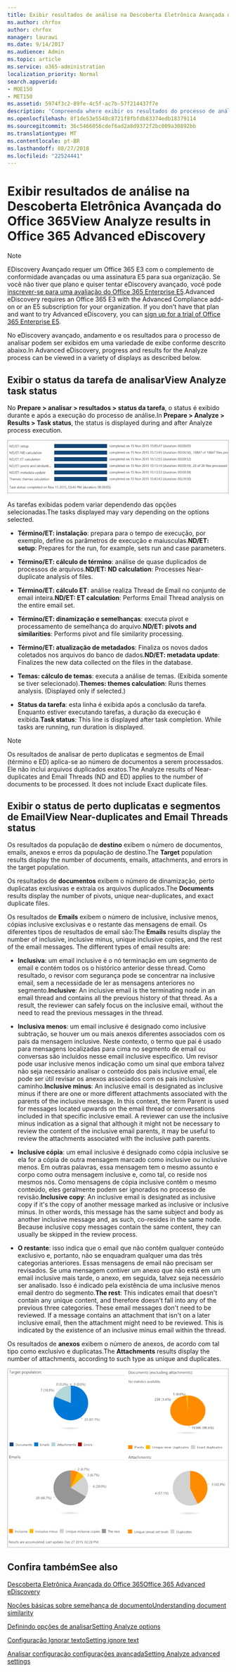 ```yaml
---
title: Exibir resultados de análise na Descoberta Eletrônica Avançada do Office 365
ms.author: chrfox
author: chrfox
manager: laurawi
ms.date: 9/14/2017
ms.audience: Admin
ms.topic: article
ms.service: o365-administration
localization_priority: Normal
search.appverid:
- MOE150
- MET150
ms.assetid: 5974f3c2-89fe-4c5f-ac7b-57f214437f7e
description: 'Compreenda where exibir os resultados do processo de análise no eDiscovery avançadas do Office 365, incluindo definições das opções de tipo de exibição de tarefa.  '
ms.openlocfilehash: 8f1de53e5548c8721f8fbfdb83374edb18379114
ms.sourcegitcommit: 36c5466056cdef6ad2a8d9372f2bc009a30892bb
ms.translationtype: MT
ms.contentlocale: pt-BR
ms.lasthandoff: 08/27/2018
ms.locfileid: "22524441"
---
```

# <a name="view-analyze-results-in-office-365-advanced-ediscovery"></a><span data-ttu-id="1285a-103">Exibir resultados de análise na Descoberta Eletrônica Avançada do Office 365</span><span class="sxs-lookup"><span data-stu-id="1285a-103">View Analyze results in Office 365 Advanced eDiscovery</span></span>

> [!NOTE]
> <span data-ttu-id="1285a-p101">EDiscovery Avançado requer um Office 365 E3 com o complemento de conformidade avançadas ou uma assinatura E5 para sua organização. Se você não tiver que plano e quiser tentar eDiscovery avançado, você pode [inscrever-se para uma avaliação do Office 365 Enterprise E5](https://go.microsoft.com/fwlink/p/?LinkID=698279).</span><span class="sxs-lookup"><span data-stu-id="1285a-p101">Advanced eDiscovery requires an Office 365 E3 with the Advanced Compliance add-on or an E5 subscription for your organization. If you don't have that plan and want to try Advanced eDiscovery, you can [sign up for a trial of Office 365 Enterprise E5](https://go.microsoft.com/fwlink/p/?LinkID=698279).</span></span> 
  
<span data-ttu-id="1285a-106">No eDiscovery avançado, andamento e os resultados para o processo de analisar podem ser exibidos em uma variedade de exibe conforme descrito abaixo.</span><span class="sxs-lookup"><span data-stu-id="1285a-106">In Advanced eDiscovery, progress and results for the Analyze process can be viewed in a variety of displays as described below.</span></span>
  
## <a name="view-analyze-task-status"></a><span data-ttu-id="1285a-107">Exibir o status da tarefa de analisar</span><span class="sxs-lookup"><span data-stu-id="1285a-107">View Analyze task status</span></span>

<span data-ttu-id="1285a-108">No **Prepare \> analisar \> resultados \> status da tarefa**, o status é exibido durante e após a execução do processo de análise.</span><span class="sxs-lookup"><span data-stu-id="1285a-108">In **Prepare \> Analyze \> Results \> Task status**, the status is displayed during and after Analyze process execution.</span></span> 
  
![Status de tarefa de análise](media/d0372978-ce08-4f4e-a1fc-aa918ae44364.png)
  
<span data-ttu-id="1285a-110">As tarefas exibidas podem variar dependendo das opções selecionadas.</span><span class="sxs-lookup"><span data-stu-id="1285a-110">The tasks displayed may vary depending on the options selected.</span></span> 
  
- <span data-ttu-id="1285a-111">**Término/ET: instalação**: prepara para o tempo de execução, por exemplo, define os parâmetros de execução e maiusculas.</span><span class="sxs-lookup"><span data-stu-id="1285a-111">**ND/ET: setup**: Prepares for the run, for example, sets run and case parameters.</span></span>
    
- <span data-ttu-id="1285a-112">**Término/ET: cálculo de término**: análise de quase duplicados de processos de arquivos.</span><span class="sxs-lookup"><span data-stu-id="1285a-112">**ND/ET: ND calculation**: Processes Near-duplicate analysis of files.</span></span>
    
- <span data-ttu-id="1285a-113">**Término/ET: cálculo ET**: análise realiza Thread de Email no conjunto de email inteira.</span><span class="sxs-lookup"><span data-stu-id="1285a-113">**ND/ET: ET calculation**: Performs Email Thread analysis on the entire email set.</span></span>
    
- <span data-ttu-id="1285a-114">**Término/ET: dinamização e semelhanças**: executa pivot e processamento de semelhança do arquivo.</span><span class="sxs-lookup"><span data-stu-id="1285a-114">**ND/ET: pivots and similarities**: Performs pivot and file similarity processing.</span></span>
    
- <span data-ttu-id="1285a-115">**Término/ET: atualização de metadados**: Finaliza os novos dados coletados nos arquivos do banco de dados.</span><span class="sxs-lookup"><span data-stu-id="1285a-115">**ND/ET: metadata update**: Finalizes the new data collected on the files in the database.</span></span>
    
- <span data-ttu-id="1285a-p102">**Temas: cálculo de temas**: executa a análise de temas. (Exibida somente se tiver selecionado).</span><span class="sxs-lookup"><span data-stu-id="1285a-p102">**Themes: themes calculation**: Runs themes analysis. (Displayed only if selected.)</span></span>
    
- <span data-ttu-id="1285a-p103">**Status da tarefa**: esta linha é exibida após a conclusão da tarefa. Enquanto estiver executando tarefas, a duração da execução é exibida.</span><span class="sxs-lookup"><span data-stu-id="1285a-p103">**Task status**: This line is displayed after task completion. While tasks are running, run duration is displayed.</span></span>
    
> [!NOTE]
> <span data-ttu-id="1285a-p104">Os resultados de analisar de perto duplicatas e segmentos de Email (término e ED) aplica-se ao número de documentos a serem processados. Ele não inclui arquivos duplicados exatos.</span><span class="sxs-lookup"><span data-stu-id="1285a-p104">The Analyze results of Near-duplicates and Email Threads (ND and ED) applies to the number of documents to be processed. It does not include Exact duplicate files.</span></span> 
  
## <a name="view-near-duplicates-and-email-threads-status"></a><span data-ttu-id="1285a-122">Exibir o status de perto duplicatas e segmentos de Email</span><span class="sxs-lookup"><span data-stu-id="1285a-122">View Near-duplicates and Email Threads status</span></span>

<span data-ttu-id="1285a-123">Os resultados da população de **destino** exibem o número de documentos, emails, anexos e erros da população de destino.</span><span class="sxs-lookup"><span data-stu-id="1285a-123">The **Target** population results display the number of documents, emails, attachments, and errors in the target population.</span></span> 
  
<span data-ttu-id="1285a-124">Os resultados de **documentos** exibem o número de dinamização, perto duplicatas exclusivas e extraia os arquivos duplicados.</span><span class="sxs-lookup"><span data-stu-id="1285a-124">The **Documents** results display the number of pivots, unique near-duplicates, and exact duplicate files.</span></span> 
  
<span data-ttu-id="1285a-p105">Os resultados de **Emails** exibem o número de inclusive, inclusive menos, cópias inclusive exclusivas e o restante das mensagens de email. Os diferentes tipos de resultados de email são:</span><span class="sxs-lookup"><span data-stu-id="1285a-p105">The **Emails** results display the number of inclusive, inclusive minus, unique inclusive copies, and the rest of the email messages. The different types of email results are:</span></span> 
  
- <span data-ttu-id="1285a-p106">**Inclusiva**: um email inclusive é o nó terminação em um segmento de email e contém todos os o histórico anterior desse thread. Como resultado, o revisor com segurança pode se concentrar na inclusive email, sem a necessidade de ler as mensagens anteriores no segmento.</span><span class="sxs-lookup"><span data-stu-id="1285a-p106">**Inclusive**: An inclusive email is the terminating node in an email thread and contains all the previous history of that thread. As a result, the reviewer can safely focus on the inclusive email, without the need to read the previous messages in the thread.</span></span> 
    
- <span data-ttu-id="1285a-p107">**Inclusiva menos**: um email inclusive é designado como inclusive subtração, se houver um ou mais anexos diferentes associados com os pais da mensagem inclusive. Neste contexto, o termo que pai é usado para mensagens localizadas para cima no segmento de email ou conversas são incluídos nesse email inclusive específico. Um revisor pode usar inclusive menos indicação como um sinal que embora talvez não seja necessário analisar o conteúdo dos pais inclusive email, ele pode ser útil revisar os anexos associados com os pais inclusive caminho.</span><span class="sxs-lookup"><span data-stu-id="1285a-p107">**Inclusive minus**: An inclusive email is designated as inclusive minus if there are one or more different attachments associated with the parents of the inclusive message. In this context, the term Parent is used for messages located upwards on the email thread or conversations included in that specific inclusive email. A reviewer can use the inclusive minus indication as a signal that although it might not be necessary to review the content of the inclusive email parents, it may be useful to review the attachments associated with the inclusive path parents.</span></span> 
    
- <span data-ttu-id="1285a-p108">**Inclusive cópia**: um email inclusive é designado como cópia inclusive se ela for a cópia de outra mensagem marcado como inclusive ou inclusive menos. Em outras palavras, essa mensagem tem o mesmo assunto e corpo como outra mensagem inclusive e, como tal, co reside nos mesmos nós. Como mensagens de cópia inclusive contêm o mesmo conteúdo, eles geralmente podem ser ignorados no processo de revisão.</span><span class="sxs-lookup"><span data-stu-id="1285a-p108">**Inclusive copy**: An inclusive email is designated as inclusive copy if it's the copy of another message marked as inclusive or inclusive minus. In other words, this message has the same subject and body as another inclusive message and, as such, co-resides in the same node. Because inclusive copy messages contain the same content, they can usually be skipped in the review process.</span></span> 
    
- <span data-ttu-id="1285a-p109">**O restante**: isso indica que o email que não contêm qualquer conteúdo exclusivo e, portanto, não se enquadram qualquer uma das três categorias anteriores. Essas mensagens de email não precisam ser revisados. Se uma mensagem contiver um anexo que não está em um email inclusive mais tarde, o anexo, em seguida, talvez seja necessário ser analisado. Isso é indicado pela existência de uma inclusive menos email dentro do segmento.</span><span class="sxs-lookup"><span data-stu-id="1285a-p109">**The rest**: This indicates email that doesn't contain any unique content, and therefore doesn't fall into any of the previous three categories. These email messages don't need to be reviewed. If a message contains an attachment that isn't on a later inclusive email, then the attachment might need to be reviewed. This is indicated by the existence of an inclusive minus email within the thread.</span></span>
    
<span data-ttu-id="1285a-139">Os resultados de **anexos** exibem o número de anexos, de acordo com tal tipo como exclusivo e duplicatas.</span><span class="sxs-lookup"><span data-stu-id="1285a-139">The **Attachments** results display the number of attachments, according to such type as unique and duplicates.</span></span> 
  
![Quase duplicatas e threads de email](media/54491303-0ee3-4739-b42e-d1ee486842fd.png)
  
## <a name="see-also"></a><span data-ttu-id="1285a-141">Confira também</span><span class="sxs-lookup"><span data-stu-id="1285a-141">See also</span></span>

[<span data-ttu-id="1285a-142">Descoberta Eletrônica Avançada do Office 365</span><span class="sxs-lookup"><span data-stu-id="1285a-142">Office 365 Advanced eDiscovery</span></span>](office-365-advanced-ediscovery.md)
  
[<span data-ttu-id="1285a-143">Noções básicas sobre semelhança de documento</span><span class="sxs-lookup"><span data-stu-id="1285a-143">Understanding document similarity</span></span>](understand-document-similarity-in-advanced-ediscovery.md)
  
[<span data-ttu-id="1285a-144">Definindo opções de analisar</span><span class="sxs-lookup"><span data-stu-id="1285a-144">Setting Analyze options</span></span>](set-analyze-options-in-advanced-ediscovery.md)
  
[<span data-ttu-id="1285a-145">Configuração Ignorar texto</span><span class="sxs-lookup"><span data-stu-id="1285a-145">Setting ignore text</span></span>](set-ignore-text-in-advanced-ediscovery.md)
  
[<span data-ttu-id="1285a-146">Analisar configuração configurações avançada</span><span class="sxs-lookup"><span data-stu-id="1285a-146">Setting Analyze advanced settings</span></span>](view-analyze-results-in-advanced-ediscovery.md)

